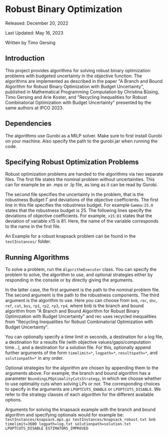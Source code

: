 # Robust Binary Optimization
Released: December 20, 2022

Last Updated: May 16, 2023

Written by Timo Gersing

## Introduction
This project provides algorithms for solving robust binary optimization problems with budgeted uncertainty in the objective function.
The algorithms are implemented as described in the paper "A Branch and Bound Algorithm for Robust Binary Optimization with Budget Uncertainty", published in Mathematical Programming Computation by Christina Büsing, Timo Gersing and Arie Koster, and "Recycling Inequalities for Robust Combinatorial Optimization with Budget Uncertainty" presented by the same authors at IPCO 2023.

## Dependencies
The algorithms use Gurobi as a MILP solver. Make sure to first install Gurobi on your machine. Also specify the path to the gurobi.jar when running the code.

## Specifying Robust Optimization Problems
Robust optimization problems are handed to the algorithms via two separate files. The first file states the nominal problem without uncertainties. This can for example be an .mps or .lp file, as long as it can be read by Gurobi.

The second file specifies the uncertainty in the problem, that is the robustness Budget Γ and deviations of the objective coefficients. The first line in this file specifies the robustness budget. For example `Gamma:25.0` states that the robustness budget is 25. The following lines specify the deviations of objective coefficients. For example, `x15:81` states that the deviation of variable x15 is 81. Here, the name of the variable corresponds to the name in the first file.

An Example for a robust knapsack problem can be found in the `testInstances/` folder.

## Running Algorithms
To solve a problem, run the `AlgorithmExecuter` class. You can specify the problem to solve, the algorithm to use, and optional strategies either by responding in the console or by directly giving the arguments.

In the latter case, the first argument is the path to the nominal problem file. The second argument is the path to the robustness components. The third argument is the algorithm to use. Here you can choose from `bnb`, `rec`, `dnc`, `ref`, `cut`, `bss`, `rp1`, `rp2`, `rp3`, `rp4`, where bnb is the branch and bound algorithm from "A Branch and Bound Algorithm for Robust Binary Optimization with Budget Uncertainty" and rec uses recycled inequalities from "Recycling Inequalities for Robust Combinatorial Optimization with Budget Uncertainty".

You can optionally specify a time limit in seconds, a destination for a log file, a destination for a results file (with objective values/gaps/computation time...), and a destination for a solution file. For this, optionally append further arguments of the form `timelimit=*`, `logpath=*`, `resultspath=*`, and `solutionpath=*` in any order.

Optional strategies for the algorithm are chosen by appending them to the arguments above. For example, the branch and bound algorithm has a parameter `BoundingLPOptimalityCutsStrategy`, in which we choose whether to use optimality cuts when solving LPs or not. The corresponding choices to specify in the arguments are `LPOPTCUTS_ENABLE` or `LPOPTCUTS_DISABLE`. We refer to the strategy classes of each algorithm for the different available options.

Arguments for solving the knapsack example with the branch and bound algorithm and specifying optionals would for example be:
```testInstances/knapsack.mps.gz testInstances/knapsack_robust.txt bnb timelimit=3600 logpath=log.txt solutionpath=solution.txt LPOPTCUTS_DISABLE ESTIMATORS_IMPROVED```
